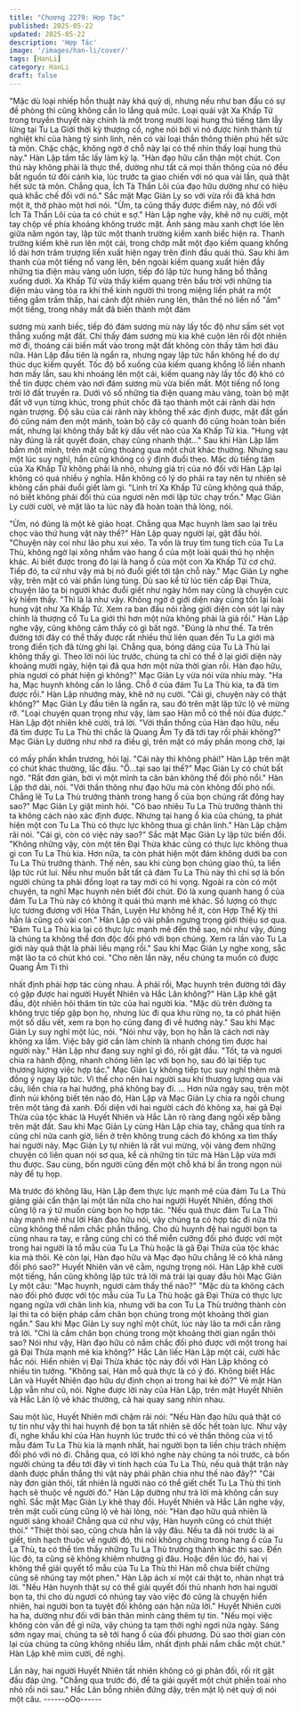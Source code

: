 ```yaml
---
title: "Chương 2279: Hợp Tác"
published: 2025-05-22
updated: 2025-05-22
description: 'Hợp Tác'
image: '/images/han-li/cover/'
tags: [HanLi]
category: HanLi
draft: false
---
```


"Mặc dù loại nhiếp hồn thuật này khá quỷ dị, nhưng nếu như ban
đầu có sự đề phòng thì cũng không cần lo lắng quá mức. Loại
quái vật Xa Khấp Tử trong truyền thuyết này chính là một trong
mười loại hung thú tiếng tăm lẫy lừng tại Tu La Giới thời kỳ thượng
cổ, nghe nói bởi vì nó được hình thành từ nghiệt khí của hàng tỷ
sinh linh, nên có vài loại thần thông thiên phú hết sức tà môn.
Chậc chậc, không ngờ ở chỗ này lại có thể nhìn thấy loại hung thú
này." Hàn Lập tấm tắc lấy làm kỳ lạ.
"Hàn đạo hữu cần thận một chút. Con thú này không phải là thực
thể, dường như tất cả mọi thần thông của nó đều bắt nguồn từ đôi
cánh kia, lúc trước ta giao chiến với nó qua vài lần, quả thật hết
sức tà môn. Chẳng qua, Ích Tà Thần Lôi của đạo hữu dường như
có hiệu quả khắc chế đối với nó." Sắc mặt Mạc Giản Ly so với
vừa rồi đã khá hơn một ít, thở phào một hơi nói.
"Ừm, ta cũng thấy được điểm này, nó đối với Ích Tà Thần Lôi của
ta có chút e sợ." Hàn Lập nghe vậy, khẽ nở nụ cười, một tay chộp
về phía khoảng không trước mặt.
Ánh sáng màu xanh chợt lóe lên giữa năm ngón tay, lập tức một
thanh trường kiếm xanh biếc hiện ra. Thanh trường kiếm khẽ run
lên một cái, trong chớp mắt một đạo kiếm quang khổng lồ dài hơn
trăm trượng liền xuất hiện ngay trên đỉnh đầu quái thú.
Sau khi âm thanh của một tiếng nổ vang lên, bên ngoài kiếm
quang xuất hiện đầy những tia điện màu vàng uốn lượn, tiếp đó
lập tức hung hăng bổ thẳng xuống dưới.
Xa Khấp Tử vừa thấy kiếm quang trên bầu trời với những tia điện
màu vàng tỏa ra khí thế kinh người thì trong miệng liền phát ra
một tiếng gầm trầm thấp, hai cánh đột nhiên rung lên, thân thể nó
liền nổ "ầm" một tiếng, trong nháy mắt đã biến thành một đám

sương mù xanh biếc, tiếp đó đám sương mù này lấy tốc độ như
sấm sét vọt thẳng xuống mặt đất.
Chỉ thấy đám sương mù kia khẽ cuộn lên rồi đột nhiên mờ đi,
thoáng cái biến mất vào trong mặt đất không còn thấy tăm hơi
đâu nữa.
Hàn Lập đầu tiên là ngẩn ra, nhưng ngay lập tức hắn không hề do
dự thúc dục kiếm quyết.
Tốc độ bổ xuống của kiếm quang khổng lồ liền nhanh hơn mấy
lần, sau khi nhoáng lên một cái, kiếm quang này lấy tốc độ khó có
thể tin được chém vào nơi đám sương mù vừa biến mất.
Một tiếng nổ long trời lở đất truyền ra.
Dưới vô số những tia điện quang màu vàng, toàn bộ mặt đất vỡ
vụn từng khúc, trong phút chốc đã tạo thành một cái rãnh dài hơn
ngàn trượng.
Độ sâu của cái rãnh này không thể xác định được, mặt đất gần đó
cũng nám đen một mảnh, toàn bộ cây cỏ quanh đó cũng hoàn
toàn biến mất, nhưng lại không thấy bất kỳ dấu vết nào của Xa
Khấp Tử kia.
"Hung vật này đúng là rất quyết đoán, chạy cũng nhanh thật…"
Sau khi Hàn Lập lầm bẩm một mình, trên mặt cũng thoáng qua
một chút khác thường. Nhưng sau một lúc suy nghĩ, hắn cũng
không có ý định đuổi theo.
Mặc dù tiếng tăm của Xa Khấp Tử không phải là nhỏ, nhưng giá
trị của nó đối với Hàn Lập lại không có quá nhiều ý nghĩa.
Hắn không có lý do phải ra tay nên tự nhiên sẽ không cần phải
đuổi giết làm gì.
"Linh trí Xa Khấp Tử cũng không quá thấp, nó biết không phải đối
thủ của ngươi nên mới lập tức chạy trốn." Mạc Giản Ly cười cười,
vẻ mặt lão ta lúc này đã hoàn toàn thả lỏng, nói.

"Ừm, nó đúng là một kẻ giảo hoạt. Chẳng qua Mạc huynh làm sao
lại trêu chọc vào thứ hung vật này thế?" Hàn Lập quay người lại,
gật đầu hỏi.
"Chuyện này coi như lão phu xui xẻo. Ta vốn là truy tìm tung tích
của Tu La Thù, không ngờ lại xông nhầm vào hang ổ của một loài
quái thú họ nhện khác. Ai biết được trong đó lại là hang ổ của một
con Xa Khấp Tử cơ chứ. Tiếp đó, ta cứ như vậy mà bị nó đuổi giết
tới tận chỗ này." Mạc Giản Ly nghe vậy, trên mặt có vài phần lúng
túng.
Dù sao kể từ lúc tiến cấp Đại Thừa, chuyện lão ta bị người khác
đuổi giết như ngày hôm nay cũng là chuyện cực kỳ hiếm thấy.
"Thì là là như vậy. Không ngờ ở giới diện này cũng tồn lại loài
hung vật như Xa Khấp Tử. Xem ra ban đầu nói rằng giới diện còn
sót lại này chính là thượng cổ Tu La giới thì hơn một nửa không
phải là giả rồi." Hàn Lập nghe vậy, cũng không cảm thấy có gì bất
ngờ.
"Đúng là như thế. Ta trên đường tới đây có thể thấy được rất
nhiều thứ liên quan đến Tu La giới mà trong điển tịch đã từng ghi
lại. Chẳng qua, bóng dáng của Tu Là Thù lại không thấy gì. Theo
lời nói lúc trước, chúng ta chỉ có thể ở lại giới diện này khoảng
mười ngày, hiện tại đã qua hơn một nửa thời gian rồi. Hàn đạo
hữu, phía ngươi có phát hiện gì không?" Mạc Giản Ly vừa nói vừa
nhíu mày.
"Ha ha, Mạc huynh không cần lo lắng. Chỗ ở của đám Tu La Thù
kia, ta đã tìm được rồi." Hàn Lập nhướng mày, khẽ nở nụ cười.
"Cái gì, chuyện này có thật không?" Mạc Giản Ly đầu tiên là ngẩn
ra, sau đó trên mặt lập tức lộ vẻ mừng rỡ.
"Loại chuyện quan trọng như vậy, làm sao Hàn mỗ có thể nói đùa
được." Hàn Lập đột nhiên khẽ cười, trả lời.
"Với thần thồng của Hàn đạo hữu, nếu đã tìm được Tu La Thù thì
chắc là Quang Âm Ty đã tới tay rồi phải không?" Mạc Giản Ly
dường như nhớ ra điều gì, trên mặt có mấy phần mong chờ, lại

có mấy phần khẩn trương, hỏi lại.
"Cái này thì không phải!" Hàn Lập trên mặt có chút khác thường,
lắc đầu.
"Ồ…tại sao lại thế?" Mạc Giản Ly có chút bất ngờ.
"Rất đơn giản, bởi vì một mình ta căn bản không thể đối phó nổi."
Hàn Lập thở dài, nói.
"Với thần thông như đạo hữu mà còn không đối phó nổi. Chẳng lẽ
Tu La Thù trưởng thành trong hang ổ của bọn chúng rất đông hay
sao?" Mạc Giản Ly giật mình hỏi.
"Có bao nhiêu Tu La Thù trưởng thành thì ta không cách nào xác
định được. Nhưng tại hang ổ kia của chúng, ta phát hiện một con
Tu La Thù có thực lực không thua gì chân linh." Hàn Lập chậm rãi
nói.
"Cái gì, còn có việc này sao?" Sắc mặt Mạc Giản Ly lập tức biến
đổi.
"Không những vậy, còn một tên Đại Thừa khác cũng có thực lực
không thua gì con Tu La Thù kia. Hơn nữa, ta còn phát hiện một
đám không dưới ba con Tu La Thù trưởng thành. Thế nên, sau
khi cùng bọn chúng giao thủ, ta liền lập tức rút lui. Nếu như muốn
bắt tất cả đám Tu La Thù này thì chỉ sợ là bốn người chúng ta
phải đồng loạt ra tay mới có hi vọng. Ngoài ra còn có một chuyện,
ta nghĩ Mạc huynh nên biết đôi chút. Đó là xung quanh hang ổ
của đám Tu La Thù này có không ít quái thú mạnh mẽ khác. Số
lượng có thực lực tương đương với Hóa Thần, Luyện Hư không
hề ít, còn Hợp Thể Kỳ thì hẳn là cũng có vài con." Hàn Lập có vài
phần ngưng trọng giới thiệu sơ qua.
"Đám Tu La Thù kia lại có thực lực mạnh mẽ đến thế sao, nói như
vậy, đúng là chúng ta không thể đơn độc đối phó với bọn chúng.
Xem ra lần vào Tu La giới này quả thật là phải liều mạng rồi." Sau
khi Mạc Giản Ly nghe xong, sắc mặt lão ta có chút khó coi.
"Cho nên lần này, nếu chúng ta muốn có được Quang Âm Ti thì

nhất định phải hợp tác cùng nhau. À phải rồi, Mạc huynh trên
đường tới đây có gặp được hai người Huyết Nhiên và Hắc Lân
không?" Hàn Lập khẽ gật đầu, đột nhiên hỏi thăm tin tức của hai
người kia.
"Mặc dù trên đường ta không trực tiếp gặp bọn họ, nhưng lúc đi
qua khu rừng nọ, ta có phát hiện một số dấu vết, xem ra bọn họ
cũng đang đi về hướng này." Sau khi Mạc Giản Ly suy nghĩ một
lúc, nói.
"Nói như vậy, bọn họ hẳn là cách nơi này không xa lắm. Việc bây
giờ cần làm chính là nhanh chóng tìm được hai người này." Hàn
Lập như đang suy nghĩ gì đó, rồi gật đầu.
"Tốt, ta và ngươi chia ra hành động, nhanh chóng liên lạc với bọn
họ, sau đó lại tiếp tục thương lượng việc hợp tác." Mạc Giản Ly
không tiếp tục suy nghĩ thêm mà đồng ý ngay lập tức.
Vì thế cho nên hai người sau khi thương lượng qua vài câu, liền
chia ra hai hướng, phá không bay đi.
…
Hơn nửa ngày sau, trên một đỉnh núi không biết tên nào đó, Hàn
Lập và Mạc Giản Ly chia ra ngồi chung trên một tảng đá xanh.
Đối diện với hai người cách đó không xa, hai gã Đại Thừa của tộc
khác là Huyết Nhiên và Hắc Lân rõ ràng đang ngồi xếp bằng trên
mặt đất.
Sau khi Mạc Giản Ly cùng Hàn Lập chia tay, chẳng qua tính ra
cũng chỉ nửa canh giờ, liền ở trên không trung cách đó không xa
tìm thấy hai người này.
Mạc Giản Ly tự nhiên là rất vui mừng, vội vàng đem những
chuyện có liên quan nói sơ qua, kể cả những tin tức mà Hàn Lập
vừa mới thu được.
Sau cùng, bốn người cũng đến một chỗ khá bí ẩn trong ngọn núi
này để tụ họp.

Mà trước đó không lâu, Hàn Lập đem thực lực mạnh mẽ của đám
Tu La Thù giảng giải cẩn thận lại một lần nữa cho hai người
Huyết Nhiên, đồng thời cũng lộ ra ý tứ muốn cùng bọn họ hợp
tác.
"Nếu quả thực đám Tu La Thù này mạnh mẽ như lời Hàn đạo hữu
nói, vậy chúng ta có hợp tác đi nữa thì cũng không thể nắm chắc
phần thắng. Cho dù huynh đệ hai người bọn ta cùng nhau ra tay,
e rằng cũng chỉ có thể miễn cưỡng đối phó được với một trong hai
người là tổ mẫu của Tu La Thù hoặc là gã Đại Thừa của tộc khác
kia mà thôi. Kẻ còn lại, Hàn đạo hữu và Mạc đạo hữu chẳng lẽ có
khả năng đối phó sao?" Huyết Nhiên vân vê cằm, ngưng trọng
nói.
Hàn Lập khẽ cười một tiếng, hắn cũng không lập tức trả lời mà
trái lại quay đầu hỏi Mạc Giản Ly một câu: "Mạc huynh, ngươi
cảm thấy thế nào?"
"Mặc dù ta không cách nào đối phó được với tộc mẫu của Tu La
Thù hoặc gã Đại Thừa có thực lực ngang ngửa với chân linh kia,
nhưng với ba con Tu La Thù trưởng thành còn lại thì ta có biện
pháp cầm chân bọn chúng trong một khoảng thời gian ngắn." Sau
khi Mạc Giản Ly suy nghĩ một chút, lúc này lão ta mới cắn răng trả
lời.
"Chỉ là cầm chân bọn chúng trong một khoảng thời gian ngắn thôi
sao? Nói như vậy, Hàn đạo hữu có nắm chắc đối phó được với
một trong hai gã Đại Thừa mạnh mẽ kia không?" Hắc Lân liếc
Hàn Lập một cái, cười hắc hắc nói.
Hiển nhiên vị Đại Thừa khác tộc này đối với Hàn Lập không có
nhiều tin tưởng.
"Không sai, Hàn mỗ quả thực là có ý đó. Không biết Hắc Lân và
Huyết Nhiên đạo hữu dự định chọn ai trong hai kẻ đó?" Vẻ mặt
Hàn Lập vẫn như cũ, nói.
Nghe được lời này của Hàn Lập, trên mặt Huyết Nhiên và Hắc
Lân lộ vẻ khác thường, cả hai quay sang nhìn nhau.

Sau một lúc, Huyết Nhiên mới chậm rãi nói: "Nếu Hàn đạo hữu
quả thật có tự tin như vậy thì hai huynh đệ bọn ta tất nhiên sẽ dốc
hết toàn lực. Như vậy đi, nghe khẩu khí của Hàn huynh lúc trước
thì có vẻ thần thông của vị tổ mẫu đám Tu La Thù kia là mạnh
nhất, hai người bọn ta liền chịu trách nhiệm đối phó với nó đi.
Chẳng qua, có lời khó nghe này chúng ta nói trước, cả bốn người
chúng ta đều tới đây vì tinh hạch của Tu La Thù, nếu quả thật trận
này dành được phần thắng thì vật này phải phân chia như thế nào
đây?"
"Cái này đơn giản thôi, tất nhiên là người nào có thể giết chết Tu
La Thù thì tinh hạch sẽ thuộc về người đó." Hàn Lập dường như
trả lời mà không cần suy nghĩ.
Sắc mặt Mạc Giản Ly khẽ thay đổi.
Huyết Nhiên và Hắc Lân nghe vậy, trên mặt cuối cùng cũng lộ vẻ
hài lòng, nói: "Hàn đạo hữu quả nhiên là người sảng khoái! Chẳng
qua cứ như vậy, Hàn huynh cũng có chút thiệt thòi."
"Thiệt thòi sao, cũng chưa hẳn là vậy đâu. Nếu ta đã nói trước là
ai giết, tinh hạch thuộc về người đó, thì nói không chừng trong
hang ổ của Tu La Thù, ta có thể tìm thấy những Tu La Thù trưởng
thành khác thì sao. Đến lúc đó, ta cũng sẽ không khiêm nhường
gì đâu. Hoặc đến lúc đó, hai vị không thể giải quyết tổ mẫu của Tu
La Thù thì Hàn mỗ chưa biết chừng cũng sẽ nhúng tay một phen."
Hàn Lập ách xí một cái thật to, nhàn nhạt trả lời.
"Nếu Hàn huynh thật sự có thể giải quyết đối thủ nhanh hơn hai
người bọn ta, thì cho dù ngươi có nhúng tay vào việc đó cũng là
chuyện hiển nhiên, hai người bọn ta tuyệt đối không oán hận nửa
lời." Huyết Nhiên cười ha ha, dường như đối với bản thân mình
càng thêm tự tin.
"Nếu mọi việc không còn vấn đề gì nữa, vậy chúng ta tạm thời
nghỉ ngơi nửa ngày. Sáng sớm ngay mai, chúng ta sẽ tới hang ổ
của đối phương. Dù sao thời gian còn lại của chúng ta cũng
không nhiều lắm, nhất định phải nắm chắc một chút." Hàn Lập
khẽ mỉm cười, đề nghị.

Lần này, hai người Huyết Nhiên tất nhiên không có gì phản đối,
rối rít gật đầu đáp ứng.
"Chẳng qua trước đó, để ta giải quyết một chút phiền toái nho nhỏ
rồi nói sau." Hắc Lân bỗng nhiên đứng dậy, trên mặt lộ nét quỷ dị
nói một câu.
------oOo------
